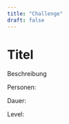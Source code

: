 ```yaml
---
title: "Challenge"
draft: false
---
```


<script type="text/javascript" src="./jquery.min.js"></script>
<script type="text/javascript" src="./qrcode.js"></script>

<h1 id="title">Titel</h1>
<p id="description">Beschreibung</p>
<p id="playerCount">Personen: </p>
<p id="duration">Dauer: </p>
<p id="level">Level: </p>
<div id="qrcode" style="width:300px; height:300px; margin-top:15px;"></div>


<script type="text/javascript">

var foundChallenge = true;
var id = window.location.href.split('#')[1];
var obj;

if (id == undefined) foundChallenge = false;

if (foundChallenge) {
$.getJSON("challenges.json", function(json) {
    
    // if id's are in order use selector, otherwise search for .id

    if (id >= json.length && id >= 0) {
        foundChallenge = false;
    } else {
        obj = json[id - 1];

        console.log(obj);
        document.getElementById("title").innerHTML = obj["Name der Chellange"];
        document.getElementById("description").innerHTML = obj["Beschreibung"];
        document.getElementById("playerCount").innerHTML = "Personen: " + obj["Anzahl der Mitspieler"];
        document.getElementById("duration").innerHTML = "Dauer: " + obj["Dauer (Minuten)"] + " Minuten";
        document.getElementById("level").innerHTML = "Level: " + obj["Level"];
    }
});
}



    new QRCode(document.getElementById("qrcode"), window.location.href, {
	width : 300,
	height : 300
});
</script>


